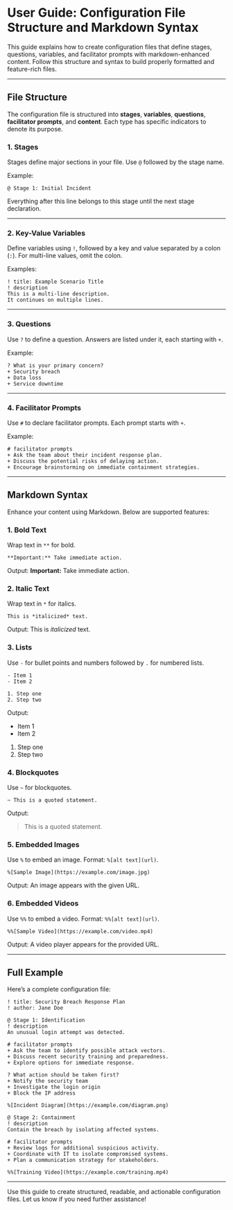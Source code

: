# User Guide: Configuration File Structure and Markdown Syntax

This guide explains how to create configuration files that define stages, questions, variables, and facilitator prompts with markdown-enhanced content. Follow this structure and syntax to build properly formatted and feature-rich files.

---

## File Structure
The configuration file is structured into **stages**, **variables**, **questions**, **facilitator prompts**, and **content**. Each type has specific indicators to denote its purpose.

### 1. **Stages**
Stages define major sections in your file. Use `@` followed by the stage name.

Example:
```
@ Stage 1: Initial Incident
```
Everything after this line belongs to this stage until the next stage declaration.

---

### 2. **Key-Value Variables**
Define variables using `!`, followed by a key and value separated by a colon (`:`). For multi-line values, omit the colon.

Examples:
```
! title: Example Scenario Title
! description
This is a multi-line description.
It continues on multiple lines.
```

---

### 3. **Questions**
Use `?` to define a question. Answers are listed under it, each starting with `+`.

Example:
```
? What is your primary concern?
+ Security breach
+ Data loss
+ Service downtime
```

---

### 4. **Facilitator Prompts**
Use `#` to declare facilitator prompts. Each prompt starts with `+`.

Example:
```
# facilitator prompts
+ Ask the team about their incident response plan.
+ Discuss the potential risks of delaying action.
+ Encourage brainstorming on immediate containment strategies.
```

---

## Markdown Syntax
Enhance your content using Markdown. Below are supported features:

### 1. **Bold Text**
Wrap text in `**` for bold.
```
**Important:** Take immediate action.
```
Output:
**Important:** Take immediate action.

### 2. **Italic Text**
Wrap text in `*` for italics.
```
This is *italicized* text.
```
Output:
This is *italicized* text.

### 3. **Lists**
Use `-` for bullet points and numbers followed by `.` for numbered lists.
```
- Item 1
- Item 2

1. Step one
2. Step two
```
Output:
- Item 1
- Item 2

1. Step one
2. Step two

### 4. **Blockquotes**
Use `~` for blockquotes.
```
~ This is a quoted statement.
```
Output:
> This is a quoted statement.

### 5. **Embedded Images**
Use `%` to embed an image. Format: `%[alt text](url)`.
```
%[Sample Image](https://example.com/image.jpg)
```
Output:
An image appears with the given URL.

### 6. **Embedded Videos**
Use `%%` to embed a video. Format: `%%[alt text](url)`.
```
%%[Sample Video](https://example.com/video.mp4)
```
Output:
A video player appears for the provided URL.

---

## Full Example
Here’s a complete configuration file:
```
! title: Security Breach Response Plan
! author: Jane Doe

@ Stage 1: Identification
! description
An unusual login attempt was detected.

# facilitator prompts
+ Ask the team to identify possible attack vectors.
+ Discuss recent security training and preparedness.
+ Explore options for immediate response.

? What action should be taken first?
+ Notify the security team
+ Investigate the login origin
+ Block the IP address

%[Incident Diagram](https://example.com/diagram.png)

@ Stage 2: Containment
! description
Contain the breach by isolating affected systems.

# facilitator prompts
+ Review logs for additional suspicious activity.
+ Coordinate with IT to isolate compromised systems.
+ Plan a communication strategy for stakeholders.

%%[Training Video](https://example.com/training.mp4)
```

---

Use this guide to create structured, readable, and actionable configuration files. Let us know if you need further assistance!

